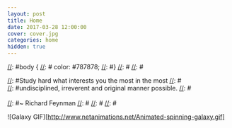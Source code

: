 ```yaml
---
layout: post
title: Home
date: 2017-03-28 12:00:00
cover: cover.jpg
categories: home
hidden: true
---
```


[//]: #<html>
[//]: #<br><br>
[//]: #<br><br>
[//]: #<br><br>
[//]: #<br><br>
[//]: #</html>

[//]: #<html>
[//]: #<style>
[//]: #body {
[//]: #        color: #787878;
[//]: #}
[//]: #</style>
[//]: #</html>

[//]: #<html>
[//]: #<center>
[//]: #<h3>
[//]: #Study hard what interests you the most in the most
[//]: #<br>
[//]: #undisciplined, irreverent and original manner possible.
[//]: #<br><br>
[//]: #~ Richard Feynman
[//]: #</h3>
[//]: #</center>
[//]: #</html>

![Galaxy GIF][http://www.netanimations.net/Animated-spinning-galaxy.gif]
